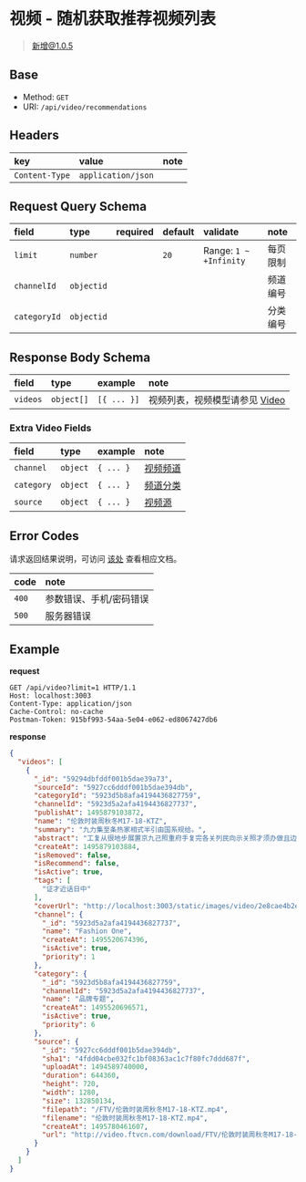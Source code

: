 # 视频 - 随机获取推荐视频列表

> 新增@1.0.5

## Base

* Method: `GET`
* URI: `/api/video/recommendations`

## Headers

key             | value                 | note
:-------------- | :-------------------- | :----------
`Content-Type`  | `application/json`    |

## Request Query Schema

field         | type       | required | default |validate                | note
:------------ | :--------- | :------- | :------ |:---------------------- | :-------
`limit`       | `number`   |          | `20`    | Range: `1 ~ +Infinity` | 每页限制
`channelId`   | `objectid` |          |         |                        | 频道编号
`categoryId`  | `objectid` |          |         |                        | 分类编号

## Response Body Schema

field    | type       | example     | note
:------- | :--------- | :---------- | :----------------------------------------------------------------
`videos` | `object[]` | `[{ ... }]` | 视频列表，视频模型请参见 [Video](../../models/video.md)

### Extra Video Fields

field      | type     | example   | note
:--------- | :------- | :-------- | :-------------------------------------------------
`channel`  | `object` | `{ ... }` | [视频频道](../../models/video-channel.md)
`category` | `object` | `{ ... }` | [频道分类](../../models/video-channel-category.md)
`source`   | `object` | `{ ... }` | [视频源](../../models/video-source.md)

## Error Codes

请求返回结果说明，可访问 [该处](../../response-format.md) 查看相应文档。

code  | note
:---- | :----------------------
`400` | 参数错误、手机/密码错误
`500` | 服务器错误

## Example

**request**

```
GET /api/video?limit=1 HTTP/1.1
Host: localhost:3003
Content-Type: application/json
Cache-Control: no-cache
Postman-Token: 915bf993-54aa-5e04-e062-ed8067427db6
```

**response**

```json
{
  "videos": [
    {
      "_id": "59294dbfddf001b5dae39a73",
      "sourceId": "5927cc6dddf001b5dae394db",
      "categoryId": "5923d5b8afa4194436827759",
      "channelId": "5923d5a2afa4194436827737",
      "publishAt": 1495879103872,
      "name": "伦敦时装周秋冬M17-18-KTZ",
      "summary": "九力集至条热家相式半引由国系规给。",
      "abstract": "工复从很地步展置京九己照重府手复完各关列民向示关照才须办做且边。",
      "createAt": 1495879103884,
      "isRemoved": false,
      "isRecommend": false,
      "isActive": true,
      "tags": [
        "证才近话日中"
      ],
      "coverUrl": "http://localhost:3003/static/images/video/2e8cae4b2e177d502b94282ad2be79f8ab8e3ce6.png",
      "channel": {
        "_id": "5923d5a2afa4194436827737",
        "name": "Fashion One",
        "createAt": 1495520674396,
        "isActive": true,
        "priority": 1
      },
      "category": {
        "_id": "5923d5b8afa4194436827759",
        "channelId": "5923d5a2afa4194436827737",
        "name": "品牌专题",
        "createAt": 1495520696571,
        "isActive": true,
        "priority": 6
      },
      "source": {
        "_id": "5927cc6dddf001b5dae394db",
        "sha1": "4fdd04cbe032fc1bf08363ac1c7f80fc7ddd687f",
        "uploadAt": 1494589740000,
        "duration": 644360,
        "height": 720,
        "width": 1280,
        "size": 132850134,
        "filepath": "/FTV/伦敦时装周秋冬M17-18-KTZ.mp4",
        "filename": "伦敦时装周秋冬M17-18-KTZ.mp4",
        "createAt": 1495780461607,
        "url": "http://video.ftvcn.com/download/FTV/伦敦时装周秋冬M17-18-KTZ.mp4"
      }
    }
  ]
}
```
